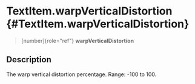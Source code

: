 TextItem.warpVerticalDistortion {#TextItem.warpVerticalDistortion}
===============================

> [number]{role="ref"} **warpVerticalDistortion**

Description
-----------

The warp vertical distortion percentage. Range: -100 to 100.

